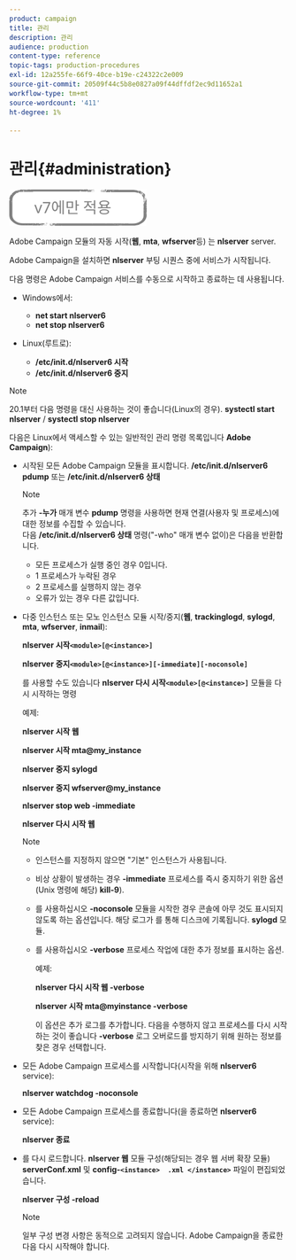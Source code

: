 ```yaml
---
product: campaign
title: 관리
description: 관리
audience: production
content-type: reference
topic-tags: production-procedures
exl-id: 12a255fe-66f9-40ce-b19e-c24322c2e009
source-git-commit: 20509f44c5b8e0827a09f44dffdf2ec9d11652a1
workflow-type: tm+mt
source-wordcount: '411'
ht-degree: 1%

---
```


# 관리{#administration}

![](../../assets/v7-only.svg)

Adobe Campaign 모듈의 자동 시작(**웹**, **mta**, **wfserver**&#x200B;등) 는 **nlserver** server.

Adobe Campaign을 설치하면 **nlserver** 부팅 시퀀스 중에 서비스가 시작됩니다.

다음 명령은 Adobe Campaign 서비스를 수동으로 시작하고 종료하는 데 사용됩니다.

* Windows에서:

   * **net start nlserver6**
   * **net stop nlserver6**

* Linux(루트로):

   * **/etc/init.d/nlserver6 시작**
   * **/etc/init.d/nlserver6 중지**

>[!NOTE]
>
>20.1부터 다음 명령을 대신 사용하는 것이 좋습니다(Linux의 경우). **systectl start nlserver** / **systectl stop nlserver**

다음은 Linux에서 액세스할 수 있는 일반적인 관리 명령 목록입니다 **Adobe Campaign**):

* 시작된 모든 Adobe Campaign 모듈을 표시합니다. **/etc/init.d/nlserver6 pdump** 또는 **/etc/init.d/nlserver6 상태**

   >[!NOTE]
   >
   >추가 **-누가** 매개 변수 **pdump** 명령을 사용하면 현재 연결(사용자 및 프로세스)에 대한 정보를 수집할 수 있습니다.\
   >다음 **/etc/init.d/nlserver6 상태** 명령(&quot;-who&quot; 매개 변수 없이)은 다음을 반환합니다.
   >
   >    * 모든 프로세스가 실행 중인 경우 0입니다.
   >    * 1 프로세스가 누락된 경우
   >    * 2 프로세스를 실행하지 않는 경우
   >    * 오류가 있는 경우 다른 값입니다.


* 다중 인스턴스 또는 모노 인스턴스 모듈 시작/중지(**웹**, **trackinglogd**, **sylogd**, **mta**, **wfserver**, **inmail**):

   **nlserver 시작`<module>[@<instance>]`**

   **nlserver 중지`<module>[@<instance>][-immediate][-noconsole]`**

   를 사용할 수도 있습니다 **nlserver 다시 시작`<module>[@<instance>]`** 모듈을 다시 시작하는 명령

   예제:

   **nlserver 시작 웹**

   **nlserver 시작 mta@my_instance**

   **nlserver 중지 sylogd**

   **nlserver 중지 wfserver@my_instance**

   **nlserver stop web -immediate**

   **nlserver 다시 시작 웹**

   >[!NOTE]
   >
   >* 인스턴스를 지정하지 않으면 &quot;기본&quot; 인스턴스가 사용됩니다.
   >* 비상 상황이 발생하는 경우 **-immediate** 프로세스를 즉시 중지하기 위한 옵션(Unix 명령에 해당) **kill-9**).
   >* 를 사용하십시오 **-noconsole** 모듈을 시작한 경우 콘솔에 아무 것도 표시되지 않도록 하는 옵션입니다. 해당 로그가 를 통해 디스크에 기록됩니다. **sylogd** 모듈.
   >* 를 사용하십시오 **-verbose** 프로세스 작업에 대한 추가 정보를 표시하는 옵션.
   >
   >   예제:
   >
   >   **nlserver 다시 시작 웹 -verbose**
   >
   >   **nlserver 시작 mta@myinstance -verbose**
   >
   >   이 옵션은 추가 로그를 추가합니다. 다음을 수행하지 않고 프로세스를 다시 시작하는 것이 좋습니다 **-verbose** 로그 오버로드를 방지하기 위해 원하는 정보를 찾은 경우 선택합니다.


* 모든 Adobe Campaign 프로세스를 시작합니다(시작을 위해 **nlserver6** service):

   **nlserver watchdog -noconsole**

* 모든 Adobe Campaign 프로세스를 종료합니다(을 종료하면 **nlserver6** service):

   **nlserver 종료**

* 를 다시 로드합니다. **nlserver 웹** 모듈 구성(해당되는 경우 웹 서버 확장 모듈) **serverConf.xml** 및 **config-`<instance>  .xml </instance>`** 파일이 편집되었습니다.

   **nlserver 구성 -reload**

   >[!NOTE]
   >
   >일부 구성 변경 사항은 동적으로 고려되지 않습니다. Adobe Campaign을 종료한 다음 다시 시작해야 합니다.
